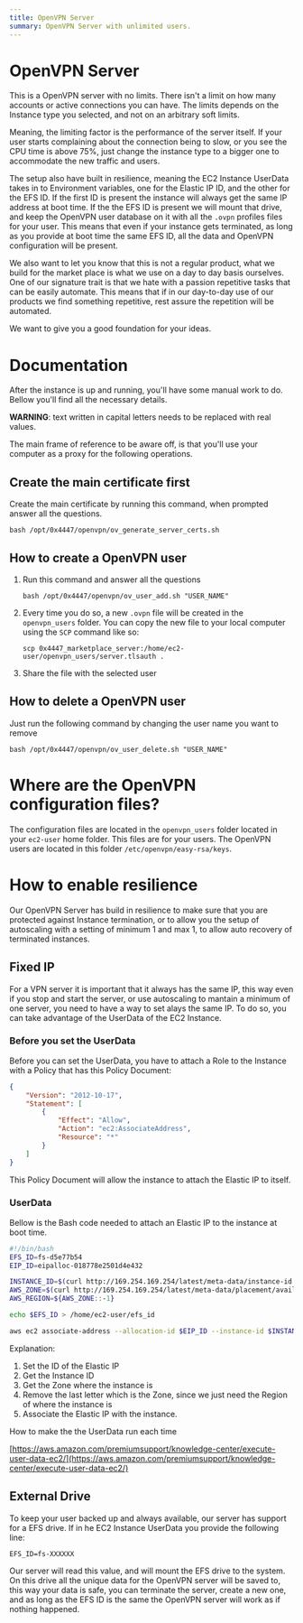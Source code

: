 ```yaml
---
title: OpenVPN Server
summary: OpenVPN Server with unlimited users.
---
```


# OpenVPN Server

This is a OpenVPN server with no limits. There isn't a limit on how many accounts or active connections you can have. The limits depends on the Instance type you selected, and not on an arbitrary soft limits.

Meaning, the limiting factor is the performance of the server itself. If your user starts complaining about the connection being to slow, or you see the CPU time is above 75%, just change the instance type to a bigger one to accommodate the new traffic and users.

The setup also have built in resilience, meaning the EC2 Instance UserData takes in to Environment variables, one for the Elastic IP ID, and the other for the EFS ID. If the first ID is present the instance will always get the same IP address at boot time. If the the EFS ID is present we will mount that drive, and keep the OpenVPN user database on it with all the `.ovpn` profiles files for your user. This means that even if your instance gets terminated, as long as you provide at boot time the same EFS ID, all the data and OpenVPN configuration will be present.

We also want to let you know that this is not a regular product, what we build for the market place is what we use on a day to day basis ourselves. One of our signature trait is that we hate with a passion repetitive tasks that can be easily automate. This means that if in our day-to-day use of our products we find something repetitive, rest assure the repetition will be automated.

We want to give you a good foundation for your ideas.

# Documentation

After the instance is up and running, you'll have some manual work to do. Bellow you'll find all the necessary details.

**WARNING**: text written in capital letters needs to be replaced with real values.

The main frame of reference to be aware off, is that you'll use your computer as a proxy for the following operations.

## Create the main certificate first

Create the main certificate by running this command, when prompted answer all the questions.

`bash /opt/0x4447/openvpn/ov_generate_server_certs.sh`

## How to create a OpenVPN user

1. Run this command and answer all the questions

	`bash /opt/0x4447/openvpn/ov_user_add.sh "USER_NAME"`

2. Every time you do so, a new `.ovpn` file will be created in the `openvpn_users` folder.  You can copy the new file to your local computer using the `SCP` command like so:

	`scp 0x4447_marketplace_server:/home/ec2-user/openvpn_users/server.tlsauth .`

3. Share the file with the selected user

## How to delete a OpenVPN user

Just run the following command by changing the user name you want to remove

`bash /opt/0x4447/openvpn/ov_user_delete.sh "USER_NAME"`

# Where are the OpenVPN configuration files?

The configuration files are located in the `openvpn_users` folder located in your `ec2-user` home folder. This files are for your users. The OpenVPN users are located in this folder `/etc/openvpn/easy-rsa/keys`.

# How to enable resilience

Our OpenVPN Server has build in resilience to make sure that you are protected against Instance termination, or to allow you the setup of autoscaling with a setting of minimum 1 and max 1, to allow auto recovery of terminated instances.

## Fixed IP

For a VPN server it is important that it always has the same IP, this way even if you stop and start the server, or use autoscaling to mantain a minimum of one server, you need to have a way to set alays the same IP. To do so, you can take advantage of the UserData of the EC2 Instance.

### Before you set the UserData

Before you can set the UserData, you have to attach a Role to the Instance with a Policy that has this Policy Document:

```json
{
	"Version": "2012-10-17",
	"Statement": [
		{
			"Effect": "Allow",
			"Action": "ec2:AssociateAddress",
			"Resource": "*"
		}
	]
}
```

This Policy Document will allow the instance to attach the Elastic IP to itself.

### UserData

Bellow is the Bash code needed to attach an Elastic IP to the instance at boot time.

```bash
#!/bin/bash
EFS_ID=fs-d5e77b54
EIP_ID=eipalloc-018778e2501d4e432

INSTANCE_ID=$(curl http://169.254.169.254/latest/meta-data/instance-id 2>/dev/null)
AWS_ZONE=$(curl http://169.254.169.254/latest/meta-data/placement/availability-zone 2>/dev/null)
AWS_REGION=${AWS_ZONE::-1}

echo $EFS_ID > /home/ec2-user/efs_id

aws ec2 associate-address --allocation-id $EIP_ID --instance-id $INSTANCE_ID --allow-reassociation --region=$AWS_REGION
```

Explanation:

1. Set the ID of the Elastic IP
2. Get the Instance ID
3. Get the Zone where the instance is
4. Remove the last letter which is the Zone, since we just need the Region of where the instance is
5. Associate the Elastic IP with the instance.

How to make the the UserData run each time

[https://aws.amazon.com/premiumsupport/knowledge-center/execute-user-data-ec2/](https://aws.amazon.com/premiumsupport/knowledge-center/execute-user-data-ec2/)

## External Drive

To keep your user backed up and always available, our server has support for a EFS drive. If in he EC2 Instance UserData you provide the following line:

`EFS_ID=fs-XXXXXX`

Our server will read this value, and will mount the EFS drive to the system. On this drive all the unique data for the OpenVPN server will be saved to, this way your data is safe, you can terminate the server, create a new one, and as long as the EFS ID is the same the OpenVPN server will work as if nothing happened.